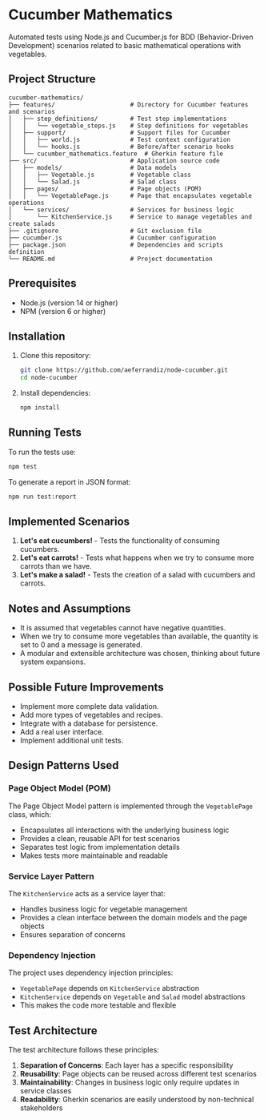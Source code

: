 # Cucumber Mathematics

Automated tests using Node.js and Cucumber.js for BDD (Behavior-Driven Development) scenarios related to basic mathematical operations with vegetables.

## Project Structure

```
cucumber-mathematics/
├── features/                     # Directory for Cucumber features and scenarios
│   ├── step_definitions/         # Test step implementations
│   │   └── vegetable_steps.js    # Step definitions for vegetables
│   ├── support/                  # Support files for Cucumber
│   │   ├── world.js              # Test context configuration
│   │   └── hooks.js              # Before/after scenario hooks
│   └── cucumber_mathematics.feature  # Gherkin feature file
├── src/                          # Application source code
│   ├── models/                   # Data models
│   │   ├── Vegetable.js          # Vegetable class
│   │   └── Salad.js              # Salad class
│   ├── pages/                    # Page objects (POM)
│   │   └── VegetablePage.js      # Page that encapsulates vegetable operations
│   └── services/                 # Services for business logic
│       └── KitchenService.js     # Service to manage vegetables and create salads
├── .gitignore                    # Git exclusion file
├── cucumber.js                   # Cucumber configuration
├── package.json                  # Dependencies and scripts definition
└── README.md                     # Project documentation
```

## Prerequisites

- Node.js (version 14 or higher)
- NPM (version 6 or higher)

## Installation

1. Clone this repository:
   ```bash
   git clone https://github.com/aeferrandiz/node-cucumber.git
   cd node-cucumber
   ```

2. Install dependencies:
   ```bash
   npm install
   ```

## Running Tests

To run the tests use:

```bash
npm test
```

To generate a report in JSON format:

```bash
npm run test:report
```

## Implemented Scenarios

1. **Let's eat cucumbers!** - Tests the functionality of consuming cucumbers.
2. **Let's eat carrots!** - Tests what happens when we try to consume more carrots than we have.
3. **Let's make a salad!** - Tests the creation of a salad with cucumbers and carrots.

## Notes and Assumptions

- It is assumed that vegetables cannot have negative quantities.
- When we try to consume more vegetables than available, the quantity is set to 0 and a message is generated.
- A modular and extensible architecture was chosen, thinking about future system expansions.

## Possible Future Improvements

- Implement more complete data validation.
- Add more types of vegetables and recipes.
- Integrate with a database for persistence.
- Add a real user interface.
- Implement additional unit tests.

## Design Patterns Used

### Page Object Model (POM)
The Page Object Model pattern is implemented through the `VegetablePage` class, which:
- Encapsulates all interactions with the underlying business logic
- Provides a clean, reusable API for test scenarios
- Separates test logic from implementation details
- Makes tests more maintainable and readable

### Service Layer Pattern
The `KitchenService` acts as a service layer that:
- Handles business logic for vegetable management
- Provides a clean interface between the domain models and the page objects
- Ensures separation of concerns

### Dependency Injection
The project uses dependency injection principles:
- `VegetablePage` depends on `KitchenService` abstraction
- `KitchenService` depends on `Vegetable` and `Salad` model abstractions
- This makes the code more testable and flexible

## Test Architecture

The test architecture follows these principles:

1. **Separation of Concerns**: Each layer has a specific responsibility
2. **Reusability**: Page objects can be reused across different test scenarios
3. **Maintainability**: Changes in business logic only require updates in service classes
4. **Readability**: Gherkin scenarios are easily understood by non-technical stakeholders
